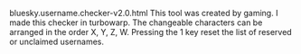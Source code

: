 bluesky.username.checker-v2.0.html
This tool was created by gaming.
I made this checker in turbowarp.
The changeable characters can be arranged in the order X, Y, Z, W.
Pressing the 1 key reset the list of reserved or unclaimed usernames.
